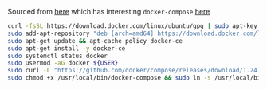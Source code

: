 Sourced from [here](https://docs.organizr.app/books/tutorials/page/installing-ubuntu%28or-kubuntu%29-and-installing-docker%28part-1%29) which has interesting `docker-compose`
[here](https://docs.organizr.app/books/tutorials/page/creating-docker-compose-file%28part-3%29)

```bash
curl -fsSL https://download.docker.com/linux/ubuntu/gpg | sudo apt-key add -
sudo add-apt-repository "deb [arch=amd64] https://download.docker.com/linux/ubuntu $(lsb_release -cs) stable edge"
sudo apt-get update && apt-cache policy docker-ce
sudo apt-get install -y docker-ce
sudo systemctl status docker
sudo usermod -aG docker ${USER}
sudo curl -L "https://github.com/docker/compose/releases/download/1.24.0/docker-compose-$(uname -s)-$(uname -m)" -o /
sudo chmod +x /usr/local/bin/docker-compose && sudo ln -s /usr/local/bin/docker-compose /usr/bin/docker-compose
```

